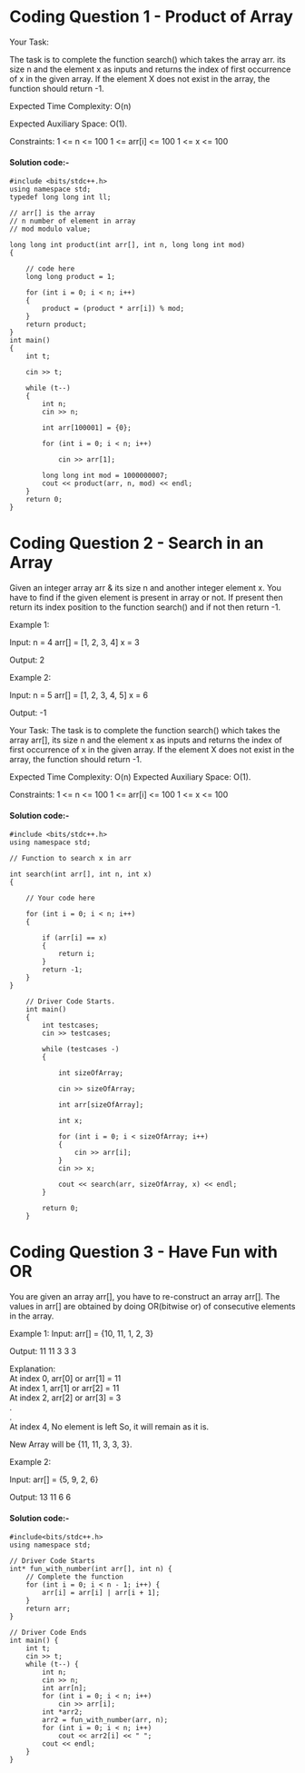 # Coding Question 1 - Product of Array
Your Task:

The task is to complete the function search() which takes the array arr. its size n and the element x as inputs and returns the index of first occurrence of x in the given array. If the element X does not exist in the array, the function should return -1.

Expected Time Complexity: O(n)

Expected Auxiliary Space: O(1).

Constraints:
1 <= n <= 100
1 <= arr[i] <= 100
1 <= x <= 100

#### Solution code:-

```
#include <bits/stdc++.h>
using namespace std;
typedef long long int ll;

// arr[] is the array
// n number of element in array
// mod modulo value;

long long int product(int arr[], int n, long long int mod)
{

    // code here
    long long product = 1;

    for (int i = 0; i < n; i++)
    {
        product = (product * arr[i]) % mod;
    }
    return product;
}
int main()
{
    int t;

    cin >> t;

    while (t--)
    {
        int n;
        cin >> n;

        int arr[100001] = {0};

        for (int i = 0; i < n; i++)

            cin >> arr[1];

        long long int mod = 1000000007;
        cout << product(arr, n, mod) << endl;
    }
    return 0;
}
```


# Coding Question 2 - Search in an Array
Given an integer array arr & its size n and another integer element x. 
You have to find if the given element is present in array or not. If present then return its index position to the 
function search() and if not then return -1.

Example 1:

Input:
n = 4
arr[] = [1, 2, 3, 4]
x = 3

Output: 
2

Example 2:

Input: 
n = 5
arr[] = [1, 2, 3, 4, 5]
x = 6

Output: 
-1

Your Task:
The task is to complete the function search() which takes the array arr[], its size n and the element x 
as inputs and returns the index of first occurrence of x in the given array. If the element X does not 
exist in the array, the function should return -1.

Expected Time Complexity: O(n)
Expected Auxiliary Space: O(1).

Constraints:
1 <= n <= 100
1 <= arr[i] <= 100
1 <= x <= 100

#### Solution code:-
```
#include <bits/stdc++.h>
using namespace std;

// Function to search x in arr

int search(int arr[], int n, int x)
{

    // Your code here

    for (int i = 0; i < n; i++)
    {

        if (arr[i] == x)
        {
            return i;
        }
        return -1;
    }
}

    // Driver Code Starts.
    int main()
    {
        int testcases;
        cin >> testcases;

        while (testcases -)
        {

            int sizeOfArray;

            cin >> sizeOfArray;

            int arr[sizeOfArray];

            int x;

            for (int i = 0; i < sizeOfArray; i++)
            {
                cin >> arr[i];
            }
            cin >> x;

            cout << search(arr, sizeOfArray, x) << endl;
        }

        return 0;
    }
```


# Coding Question 3 - Have Fun with OR
You are given an array arr[], you have to re-construct an array arr[].
The values in arr[] are obtained by doing OR(bitwise or) of consecutive elements in the array.

Example 1:
Input: 
arr[] = {10, 11, 1, 2, 3}

Output: 
11 11 3 3 3

Explanation: <br>
At index 0, arr[0] or arr[1] = 11 <br>
At index 1, arr[1] or arr[2] = 11 <br>
At index 2, arr[2] or arr[3] = 3 <br>
. <br>
. <br>
At index 4, No element is left So, it will remain as it is.

New Array will be {11, 11, 3, 3, 3}.

Example 2:

Input: 
arr[] = {5, 9, 2, 6}

Output: 
13 11 6 6

#### Solution code:-
```
#include<bits/stdc++.h>
using namespace std;

// Driver Code Starts
int* fun_with_number(int arr[], int n) {
    // Complete the function
    for (int i = 0; i < n - 1; i++) {
        arr[i] = arr[i] | arr[i + 1];
    }
    return arr;
}

// Driver Code Ends
int main() {
    int t;
    cin >> t;
    while (t--) {
        int n;
        cin >> n;
        int arr[n];
        for (int i = 0; i < n; i++)
            cin >> arr[i];
        int *arr2;
        arr2 = fun_with_number(arr, n);
        for (int i = 0; i < n; i++)
            cout << arr2[i] << " ";
        cout << endl;
    }
}

```